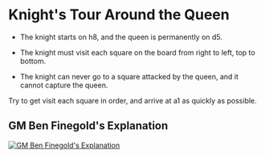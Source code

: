 # Knight's Tour Around the Queen

- The knight starts on h8, and the queen is permanently on d5.

- The knight must visit each square on the board from right to left, top to bottom.

- The knight can never go to a square attacked by the queen, and it cannot capture the queen.

Try to get visit each square in order, and arrive at a1 as quickly as possible.

## GM Ben Finegold's Explanation
[![GM Ben Finegold's Explanation](http://i3.ytimg.com/vi/SrQlpY_eGYU/maxresdefault.jpg)](https://youtu.be/SrQlpY_eGYU?t=45)
